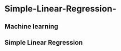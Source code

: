 # Simple-Linear-Regression-
  <H2> Machine learning <H2/> <break/> 
  Simple Linear Regression <break/>
